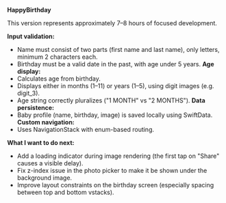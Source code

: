 **HappyBirthday**

This version represents approximately 7–8 hours of focused development.

**Input validation:**
  - Name must consist of two parts (first name and last name), only letters, minimum 2 characters each.
  - Birthday must be a valid date in the past, with age under 5 years.
**Age display:**
  - Calculates age from birthday.
  - Displays either in months (1–11) or years (1–5), using digit images (e.g. digit_3).
  - Age string correctly pluralizes ("1 MONTH" vs "2 MONTHS").
**Data persistence:**
  - Baby profile (name, birthday, image) is saved locally using SwiftData.
**Custom navigation:**
  - Uses NavigationStack with enum-based routing.

**What I want to do next:**

- Add a loading indicator during image rendering (the first tap on "Share" causes a visible delay).
- Fix z-index issue in the photo picker to make it be shown under the background image.
- Improve layout constraints on the birthday screen (especially spacing between top and bottom vstacks).
